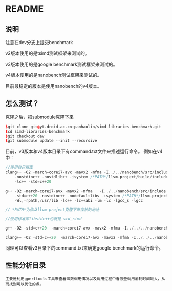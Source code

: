 
# README

## 说明

注意在dev分支上提交benchmark

v2版本使用的是tsimd测试框架来测试的。

v3版本使用的是google benchmark测试框架来测试的。

v4版本使用的是nanobench测试框架来测试的。

目前最稳定的版本是使用nanobench的v4版本。

## 怎么测试？

克隆之后，把submodule克隆下来

```cpp
$git clone git@yt.droid.ac.cn:panhaolin/simd-libraries-benchmark.git
$cd simd-libraries-benchmark
$git checkout dev
$git submodule update --init --recursive
```

目前，v3版本和v4版本目录下有command.txt文件来描述运行命令。
例如在v4中：

```cpp
//使用自己得库
clang++ -O2 -march=corei7-avx -mavx2 -mfma -I../../nanobench/src/include mandelbrot.cpp                                  \
	-nostdinc++ -nostdlib++ -isystem /*PATH*/llvm-project/build/include/c++/v1 -L  /usr/lib -Wl,-rpath, /usr/lib         \
	-lc++ -std=c++20

g++ -O2 -march=corei7-avx -mavx2 -mfma   -I../../nanobench/src/include mandelbrot.cpp                                    \
	-std=c++20 -nostdinc++ -nodefaultlibs -isystem /*PATH*/llvm-project/build/include/c++/v1 -L /usr/lib                 \
	-Wl,-rpath,/usr/lib -lc++ -lc++abi -lm -lc -lgcc_s -lgcc

// *PATH*为你从llvm-project克隆下来存放的地址

//使用标准库libstdc++也就是 std_simd

g++ -O2 -std=c++20  -march=corei7-avx -mavx2 -mfma -I../../../nanobench-4.3.7/src/include mandelbrot.cpp

clang++ -O2 -std=c++20  -march=corei7-avx -mavx2 -mfma -I../../../nanobench-4.3.7/src/include mandelbrot.cpp

```

同理可以查看v3目录下的command.txt来确定google benchmark的运行命令。

## 性能分析目录

    主要是利用gperftools工具来查看函数调用情况以及调用过程中看哪些调用消耗时间最大，从而找到可以优化的点。